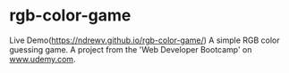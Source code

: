 # rgb-color-game
Live Demo(https://ndrewv.github.io/rgb-color-game/) 
A simple RGB color guessing game. A project from the 'Web Developer Bootcamp' on www.udemy.com.
